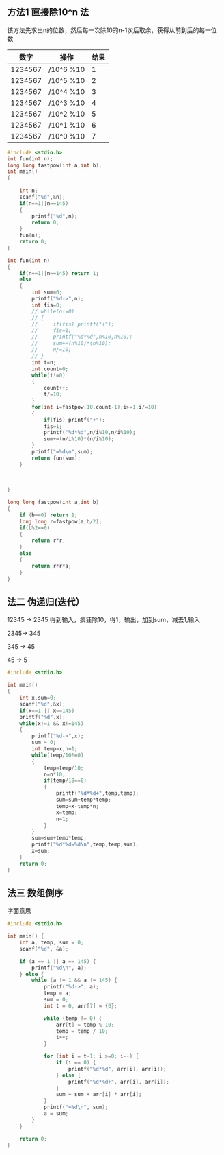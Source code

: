 ## 方法1 直接除10^n 法
该方法先求出n的位数，然后每一次除10的n-1次后取余，获得从前到后的每一位数

| 数字| 操作 | 结果 |
|------|------|----------|
| 1234567 | /10^6 %10 | 1 |
| 1234567 | /10^5 %10 | 2 |
| 1234567 | /10^4 %10 | 3 |
| 1234567 | /10^3 %10 | 4 |
| 1234567 | /10^2 %10 | 5 |
| 1234567 | /10^1 %10 | 6 |
| 1234567 | /10^0 %10 | 7 |

``` c
#include <stdio.h>
int fun(int n);
long long fastpow(int a,int b);
int main()
{
	
	int n;
	scanf("%d",&n);
	if(n==1||n==145)
	{
		printf("%d",n);
		return 0;
	}
	fun(n);
	return 0;
}

int fun(int n)
{
	if(n==1||n==145) return 1;
	else
	{
		int sum=0;
		printf("%d->",n);
		int fis=0;
		// while(n!=0)
		// {
		//     if(fis) printf("+");
		//     fis=1;
		//     printf("%d*%d",n%10,n%10);
		//     sum+=(n%10)*(n%10);
		//     n/=10;
		// }
		int t=n;
		int count=0;
		while(t!=0)
		{
			count++;
			t/=10;
		}
		for(int i=fastpow(10,count-1);i>=1;i/=10)
		{
			if(fis) printf("+");
			fis=1;
			printf("%d*%d",n/i%10,n/i%10);
			sum+=(n/i%10)*(n/i%10);
		}
		printf("=%d\n",sum);
		return fun(sum);
	}
	
	
	
}

long long fastpow(int a,int b)
{
	if (b==0) return 1;
	long long r=fastpow(a,b/2);
	if(b%2==0)
	{
		return r*r;
	}
	else
	{
		return r*r*a;
	}
}
```
## 法二 伪递归(迭代）

12345 -> 2345 
	得到输入，疯狂除10，得1，输出，加到sum，减去1,输入

2345-> 345

345 -> 45

45 -> 5



``` c
#include <stdio.h>

int main()
{
    int x,sum=0;
    scanf("%d",&x);
    if(x==1 || x==145)
    printf("%d",x);
    while(x!=1 && x!=145)
    {   
        printf("%d->",x);
        sum = 0;
        int temp=x,n=1;
        while(temp/10!=0)
        {
            temp=temp/10;
            n=n*10;
            if(temp/10==0)
            {
                printf("%d*%d+",temp,temp);
                sum=sum+temp*temp;
                temp=x-temp*n;
                x=temp;
                n=1;
            }
        }
        sum=sum+temp*temp;
        printf("%d*%d=%d\n",temp,temp,sum); 
        x=sum;
    }
    return 0;
}
```

## 法三 数组倒序
字面意思

``` c
#include <stdio.h>

int main() {
    int a, temp, sum = 0;
    scanf("%d", &a);

    if (a == 1 || a == 145) {
        printf("%d\n", a);
    } else {
        while (a != 1 && a != 145) {
            printf("%d->", a);
            temp = a;
            sum = 0; 
            int t = 0, arr[7] = {0};

            while (temp != 0) {
                arr[t] = temp % 10;
                temp = temp / 10;
                t++;
            }

            for (int i = t-1; i >=0; i--) {
                if (i == 0) { 
                    printf("%d*%d", arr[i], arr[i]);
                } else {
                    printf("%d*%d+", arr[i], arr[i]);
                }
                sum = sum + arr[i] * arr[i];
            }
            printf("=%d\n", sum);
            a = sum; 
        }
    }

    return 0;
}
```

